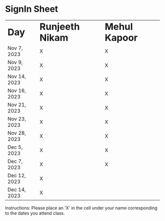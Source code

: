 # SignIn Sheet

<table border="0">
 <tr>
    <td><b style="font-size:30px">Day</b></td>
    <td><b style="font-size:30px">Runjeeth Nikam</b></td>
    <td><b style="font-size:30px">Mehul Kapoor</b></td>
 </tr>
 <tr>
    <td>Nov 7, 2023</td>
    <td>X</td>
    <td>X</td>
 </tr>
 <tr>
    <td>Nov 9, 2023</td>
    <td>X</td>
    <td>X</td>
 </tr>
 <tr>
    <td>Nov 14, 2023</td>
    <td>X</td>
    <td>X</td>
 </tr>
 <tr>
    <td>Nov 16, 2023</td>
    <td>X</td>
    <td>X</td>
 </tr>
 <tr>
    <td>Nov 21, 2023</td>
    <td>X</td>
    <td>X</td>
 </tr>
 <tr>
    <td>Nov 23, 2023</td>
    <td>X</td>
    <td>X</td>
 </tr>
 <tr>
    <td>Nov 28, 2023</td>
    <td>X</td>
    <td>X</td>
 </tr>
 <tr>
    <td>Dec 5, 2023</td>
    <td>X</td>
    <td>X</td>
 </tr>
 <tr>
    <td>Dec 7, 2023</td>
    <td>X</td>
    <td>X</td>
 </tr>
 <tr>
    <td>Dec 12, 2023</td>
    <td>X</td>
 </tr>
 <tr>
    <td>Dec 14, 2023</td>
    <td>X</td>
 </tr>
</table>
Instructions: Please place an 'X' in the cell under your name corresponding to the dates you attend class.